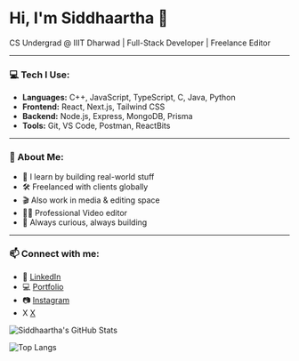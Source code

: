 # Hi, I'm Siddhaartha 👋  
CS Undergrad @ IIIT Dharwad | Full-Stack Developer | Freelance Editor

---

### 💻 Tech I Use:
- **Languages:** C++, JavaScript, TypeScript, C, Java, Python
- **Frontend:** React, Next.js, Tailwind CSS
- **Backend:** Node.js, Express, MongoDB, Prisma
- **Tools:** Git, VS Code, Postman, ReactBits

---

### 🚀 About Me:
- 🧠 I learn by building real-world stuff  
- 🛠️ Freelanced with clients globally  
- 🎬 Also work in media & editing space
- 👨‍💻 Professional Video editor
- 🧩 Always curious, always building

---

### 📫 Connect with me:
- 🔗 [LinkedIn](https://www.linkedin.com/in/siddhaartha-bs-041063364/)  
- 💻 [Portfolio](https://sidlabs.shop)  
- 📷 [Instagram](https://instagram.com/siddhaartha_bs)
- X [X](https://x.com/sid_likescoding)

![Siddhaartha's GitHub Stats](https://github-readme-stats.vercel.app/api?username=SIDDHAARTHAA&show_icons=true&theme=radical)

![Top Langs](https://github-readme-stats.vercel.app/api/top-langs/?username=SIDDHAARTHAA&layout=compact&theme=radical)

